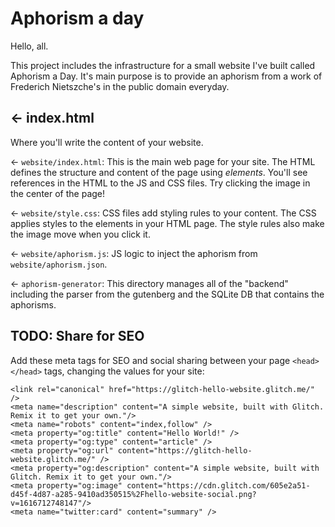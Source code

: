 # Aphorism a day
Hello, all.

This project includes the infrastructure for a small website I've built called Aphorism a Day. It's main purpose is to provide an aphorism from a work of Frederich Nietszche's in the public domain everyday.

## ← index.html

Where you'll write the content of your website. 

← `website/index.html`: This is the main web page for your site. The HTML defines the structure and content of the page using _elements_. You'll see references in the HTML to the JS and CSS files. Try clicking the image in the center of the page!

← `website/style.css`: CSS files add styling rules to your content. The CSS applies styles to the elements in your HTML page. The style rules also make the image move when you click it.

← `website/aphorism.js`: JS logic to inject the aphorism from `website/aphorism.json`.

← `aphorism-generator`: This directory manages all of the "backend" including the parser from the gutenberg and the SQLite DB that contains the aphorisms. 

## TODO: Share for SEO 

Add these meta tags for SEO and social sharing between your page `<head></head>` tags, changing the values for your site:

```
<link rel="canonical" href="https://glitch-hello-website.glitch.me/" />
<meta name="description" content="A simple website, built with Glitch. Remix it to get your own."/>
<meta name="robots" content="index,follow" />
<meta property="og:title" content="Hello World!" />
<meta property="og:type" content="article" />
<meta property="og:url" content="https://glitch-hello-website.glitch.me/" />
<meta property="og:description" content="A simple website, built with Glitch. Remix it to get your own."/>
<meta property="og:image" content="https://cdn.glitch.com/605e2a51-d45f-4d87-a285-9410ad350515%2Fhello-website-social.png?v=1616712748147"/>
<meta name="twitter:card" content="summary" />
```